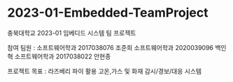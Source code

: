 # 2023-01-Embedded-TeamProject

충북대학교 2023-01 임베디드 시스템 팀 프로젝트

참여 팀원 :
소프트웨어학과 2017038076 조준희
소프트웨어학과 2020039096 백인혁
소프트웨어학과 2017038022 안현종

프로젝트 목표 :
라즈베리 파이 활용 고온,가스 및 화재 감시/경보/대응 시스템
